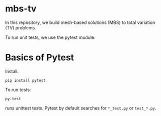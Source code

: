 mbs-tv
======
In this repository, we build mesh-based solutions (MBS) to total variation (TV) problems.

To run unit tests, we use the pytest module.

# Basics of Pytest

Install:

	pip install pytest


To run tests:

	py.test

runs unittest tests. Pytest by default searches for `*_test.py` or `test_*.py`. 
